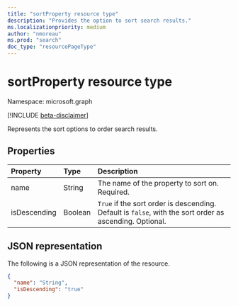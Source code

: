 ```yaml
---
title: "sortProperty resource type"
description: "Provides the option to sort search results."
ms.localizationpriority: medium
author: "nmoreau"
ms.prod: "search"
doc_type: "resourcePageType"
---
```


# sortProperty resource type

Namespace: microsoft.graph

[!INCLUDE [beta-disclaimer](../../includes/beta-disclaimer.md)]

Represents the sort options to order search results.

## Properties

| Property     | Type        | Description |
|:-------------|:------------|:------------|
|name|String|The name of the property to sort on. Required.|
|isDescending|Boolean|`True` if the sort order is descending. Default is `false`, with the sort order as ascending. Optional.|

## JSON representation

The following is a JSON representation of the resource.

<!-- {
  "blockType": "resource",
  "optionalProperties": [

  ],
  "@odata.type": "microsoft.graph.sortProperty",
  "baseType": null
}-->

```json
{
  "name": "String",
  "isDescending": "true"
}
```

<!-- uuid: 16cd6b66-4b1a-43a1-adaf-3a886856ed98
2019-02-04 14:57:30 UTC -->
<!-- {
  "type": "#page.annotation",
  "description": "sortProperty resource",
  "keywords": "",
  "section": "documentation",
  "tocPath": ""
}-->
